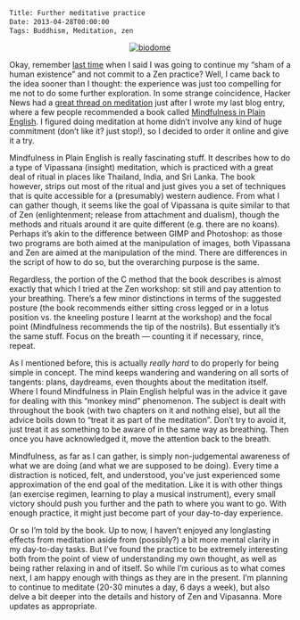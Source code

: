     Title: Further meditative practice
    Date: 2013-04-28T00:00:00
    Tags: Buddhism, Meditation, zen


<center>
  <a href="/files/2013/04/biodome.jpg"><img src="/files/2013/04/biodome-768x1024.jpg" alt="biodome" width="426" height="568" class="alignnone size-large wp-image-905" srcset="/files/2013/04/biodome-225x300.jpg 225w, /files/2013/04/biodome-768x1024.jpg 768w, /files/2013/04/biodome.jpg 1024w" sizes="(max-width: 426px) 100vw, 426px" /></a>
</center>

Okay, remember [last time][1] when I said I was going to continue my &#8220;sham of a human existence&#8221; and not commit to a Zen practice? Well, I came back to the idea sooner than I thought: the experience was just too compelling for me not to do some further exploration. In some strange coincidence, Hacker News had a [great thread on meditation][2] just after I wrote my last blog entry, where a few people recommended a book called [Mindfulness in Plain English][3]. I figured doing meditation at home didn&#8217;t involve any kind of huge commitment (don&#8217;t like it? just stop!), so I decided to order it online and give it a try.

Mindfulness in Plain English is really fascinating stuff. It describes how to do a type of Vipassana (insight) meditation, which is practiced with a great deal of ritual in places like Thailand, India, and Sri Lanka. The book however, strips out most of the ritual and just gives you a set of techniques that is quite accessible for a (presumably) western audience. From what I can gather though, it seems like the goal of Vipassana is quite similar to that of Zen (enlightenment; release from attachment and dualism), though the methods and rituals around it are quite different (e.g. there are no koans). Perhaps it&#8217;s akin to the difference between GIMP and Photoshop: as those two programs are both aimed at the manipulation of images, both Vipassana and Zen are aimed at the manipulation of the mind. There are differences in the script of how to do so, but the overarching purpose is the same.

Regardless, the portion of the C method that the book describes is almost exactly that which I tried at the Zen workshop: sit still and pay attention to your breathing. There&#8217;s a few minor distinctions in terms of the suggested posture (the book recommends either sitting cross legged or in a lotus position vs. the kneeling posture I learnt at the workshop) and the focal point (Mindfulness recommends the tip of the nostrils). But essentially it&#8217;s the same stuff. Focus on the breath &#8212; counting it if necessary, rince, repeat.

As I mentioned before, this is actually *really hard* to do properly for being simple in concept. The mind keeps wandering and wandering on all sorts of tangents: plans, daydreams, even thoughts about the meditation itself. Where I found Mindfulness in Plain English helpful was in the advice it gave for dealing with this &#8220;monkey mind&#8221; phenomenon. The subject is dealt with throughout the book (with two chapters on it and nothing else), but all the advice boils down to &#8220;treat it as part of the meditation&#8221;. Don&#8217;t try to avoid it, just treat it as something to be aware of in the same way as breathing. Then once you have acknowledged it, move the attention back to the breath.

Mindfulness, as far as I can gather, is simply non-judgemental awareness of what we are doing (and what we are supposed to be doing). Every time a distraction is noticed, felt, and understood, you&#8217;ve just experienced some approximation of the end goal of the meditation. Like it is with other things (an exercise regimen, learning to play a musical instrument), every small victory should push you further and the path to where you want to go. With enough practice, it might just become part of your day-to-day experience.

Or so I&#8217;m told by the book.  Up to now, I haven&#8217;t enjoyed any longlasting effects from meditation aside from (possibly?) a bit more mental clarity in my day-to-day tasks. But I&#8217;ve found the practice to be extremely interesting both from the point of view of understanding my own thought, as well as being rather relaxing in and of itself. So while I&#8217;m curious as to what comes next, I am happy enough with things as they are in the present. I&#8217;m planning to continue to meditate (20-30 minutes a day, 6 days a week), but also delve a bit deeper into the details and history of Zen and Vipasanna. More updates as appropriate.

 [1]: http://wrla.ch/blog/2013/03/a-visit-to-the-montreal-zen-center/
 [2]: https://news.ycombinator.com/item?id=5432713
 [3]: http://www.urbandharma.org/udharma4/mpe.html